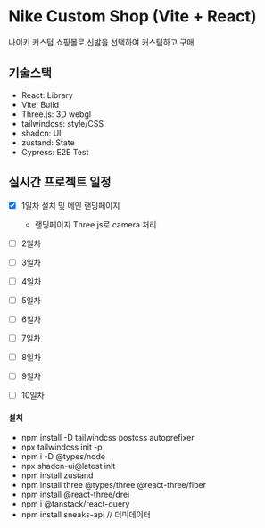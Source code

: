 # Nike Custom Shop (Vite + React)
나이키 커스텀 쇼핑몰로 신발을 선택하여 커스텀하고 구매


## 기술스택
- React: Library
- Vite: Build 
- Three.js: 3D webgl
- tailwindcss: style/CSS
- shadcn: UI
- zustand: State
- Cypress: E2E Test


## 실시간 프로젝트 일정
- [x] 1일차 설치 및 메인 랜딩페이지<br/>
  - 랜딩페이지 Three.js로 camera 처리
    
- [ ] 2일차
- [ ] 3일차
- [ ] 4일차
- [ ] 5일차
- [ ] 6일차
- [ ] 7일차
- [ ] 8일차
- [ ] 9일차
- [ ] 10일차




#### 설치
- npm install -D tailwindcss postcss autoprefixer
- npx tailwindcss init -p
- npm i -D @types/node
- npx shadcn-ui@latest init
- npm install zustand
- npm install three @types/three @react-three/fiber
- npm install @react-three/drei
- npm i @tanstack/react-query
-  npm install sneaks-api // 더미데이터
